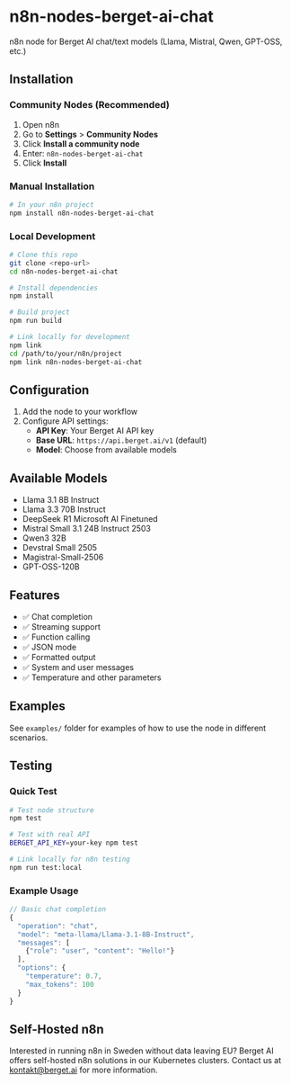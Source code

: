 # n8n-nodes-berget-ai-chat

n8n node for Berget AI chat/text models (Llama, Mistral, Qwen, GPT-OSS, etc.)

## Installation

### Community Nodes (Recommended)

1. Open n8n
2. Go to **Settings** > **Community Nodes**
3. Click **Install a community node**
4. Enter: `n8n-nodes-berget-ai-chat`
5. Click **Install**

### Manual Installation

```bash
# In your n8n project
npm install n8n-nodes-berget-ai-chat
```

### Local Development

```bash
# Clone this repo
git clone <repo-url>
cd n8n-nodes-berget-ai-chat

# Install dependencies
npm install

# Build project
npm run build

# Link locally for development
npm link
cd /path/to/your/n8n/project
npm link n8n-nodes-berget-ai-chat
```

## Configuration

1. Add the node to your workflow
2. Configure API settings:
   - **API Key**: Your Berget AI API key
   - **Base URL**: `https://api.berget.ai/v1` (default)
   - **Model**: Choose from available models

## Available Models

- Llama 3.1 8B Instruct
- Llama 3.3 70B Instruct  
- DeepSeek R1 Microsoft AI Finetuned
- Mistral Small 3.1 24B Instruct 2503
- Qwen3 32B
- Devstral Small 2505
- Magistral-Small-2506
- GPT-OSS-120B

## Features

- ✅ Chat completion
- ✅ Streaming support
- ✅ Function calling
- ✅ JSON mode
- ✅ Formatted output
- ✅ System and user messages
- ✅ Temperature and other parameters

## Examples

See `examples/` folder for examples of how to use the node in different scenarios.

## Testing

### Quick Test
```bash
# Test node structure
npm test

# Test with real API
BERGET_API_KEY=your-key npm test

# Link locally for n8n testing
npm run test:local
```

### Example Usage
```javascript
// Basic chat completion
{
  "operation": "chat",
  "model": "meta-llama/Llama-3.1-8B-Instruct",
  "messages": [
    {"role": "user", "content": "Hello!"}
  ],
  "options": {
    "temperature": 0.7,
    "max_tokens": 100
  }
}
```

## Self-Hosted n8n

Interested in running n8n in Sweden without data leaving EU? Berget AI offers self-hosted n8n solutions in our Kubernetes clusters. Contact us at [kontakt@berget.ai](mailto:kontakt@berget.ai) for more information.
